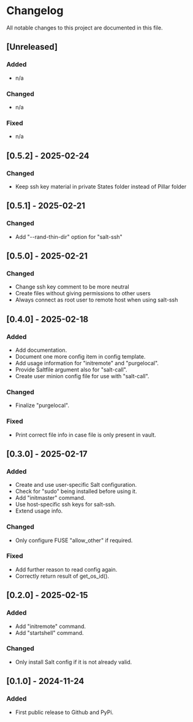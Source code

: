 # Changelog

All notable changes to this project are documented in this file.

## [Unreleased]

### Added

- n/a

### Changed

- n/a

### Fixed

- n/a

## [0.5.2] - 2025-02-24

### Changed

- Keep ssh key material in private States folder instead of Pillar folder

## [0.5.1] - 2025-02-21

### Changed

- Add "--rand-thin-dir" option for "salt-ssh"

## [0.5.0] - 2025-02-21

### Changed

- Change ssh key comment to be more neutral
- Create files without giving permissions to other users
- Always connect as root user to remote host when using salt-ssh

## [0.4.0] - 2025-02-18

### Added

- Add documentation.
- Document one more config item in config template.
- Add usage information for "initremote" and "purgelocal".
- Provide Saltfile argument also for "salt-call".
- Create user minion config file for use with "salt-call".

### Changed

- Finalize "purgelocal".

### Fixed

- Print correct file info in case file is only present in vault.

## [0.3.0] - 2025-02-17

### Added

- Create and use user-specific Salt configuration.
- Check for "sudo" being installed before using it.
- Add "initmaster" command.
- Use host-specific ssh keys for salt-ssh.
- Extend usage info.

### Changed

- Only configure FUSE "allow_other" if required.

### Fixed

- Add further reason to read config again.
- Correctly return result of get_os_id().

## [0.2.0] - 2025-02-15

### Added

- Add "initremote" command.
- Add "startshell" command.

### Changed

- Only install Salt config if it is not already valid.

## [0.1.0] - 2024-11-24

### Added

- First public release to Github and PyPi.
